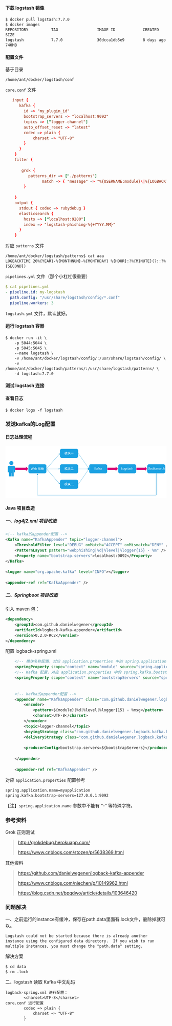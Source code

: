 #### 下载 logstash 镜像

```shell
$ docker pull logstash:7.7.0
$ docker images
REPOSITORY          TAG                 IMAGE ID            CREATED             SIZE
logstash            7.7.0               30dcca1db5e9        8 days ago          740MB
```

#### 配置文件

基于目录

```shell
/home/ant/docker/logstash/conf
```

`core.conf` 文件

```conf
   input {
      kafka {
        id => "my_plugin_id"
        bootstrap_servers => "localhost:9092"
        topics => ["logger-channel"]
        auto_offset_reset => "latest"
        codec => plain {
            charset => "UTF-8"
        }
      }
    }
    filter {

       grok {
          patterns_dir => ["./patterns"]
                match => { "message" => "%{USERNAME:module}\|%{LOGBACKTIME:timestamp}\|%{LOGLEVEL:level}\|%{JAVACLASS:class} - %{JAVALOGMESSAGE:logmessage}" }
        }

    }
    output {
      stdout { codec => rubydebug }
      elasticsearch {
        hosts => ["localhost:9200"]
        index => "logstash-phishing-%{+YYYY.MM}"
      }
    }
```

对应 `patterns` 文件

```
/home/ant/docker/logstash/patterns$ cat aaa
LOGBACKTIME 20%{YEAR}-%{MONTHNUM}-%{MONTHDAY} %{HOUR}:?%{MINUTE}(?::?%{SECOND})
```

`pipelines.yml` 文件（那个小杠杠很重要）

```yml
$ cat pipelines.yml
- pipeline.id: my-logstash
  path.config: "/usr/share/logstash/config/*.conf"
  pipeline.workers: 3
```

`logstash.yml` 文件，默认就好。

#### 运行 logstash 容器

```shell
$ docker run -it \
	-p 5044:5044 \
	-p 5045:5045 \
	--name logstash \
	-v /home/ant/docker/logstash/config/:/usr/share/logstash/config/ \
	-v /home/ant/docker/logstash/patterns/:/usr/share/logstash/patterns/ \
	-d logstash:7.7.0
```

#### 测试 logstash 连接


#### 查看日志

```shell
$ docker logs -f logstash
```

### 发送kafka的Log配置

#### 日志处理流程

![1590027145001](assets/1590027145001.png)

####  Java 项目改造

##### 一、log4j2.xml 项目改造

```xml
<!-- kafka的appender配置 -->
<Kafka name="KafkaAppender" topic="logger-channel">
    <ThresholdFilter level="DEBUG" onMatch="ACCEPT" onMismatch="DENY" />
    <PatternLayout pattern="webphishing|%d|%level|%logger{15} - %m" />
    <Property name="bootstrap.servers">localhost:9092</Property>
</Kafka>

<logger name="org.apache.kafka" level="INFO"></logger>

<appender-ref ref="KafkaAppender" />
```

##### 二、Springboot 项目改造

引入 maven 包：

```xml
<dependency>
	<groupId>com.github.danielwegener</groupId>
	<artifactId>logback-kafka-appender</artifactId>
	<version>0.2.0-RC2</version>
</dependency>
```

配置 logback-spring.xml

```xml
	<!-- 模块名称配置，对应 application.properties 中的 spring.application.name -->
	<springProperty scope="context" name="module" source="spring.application.name"  defaultValue="undefinded"/>
	<!-- Kafka 配置，对应 application.properties 中的 spring.kafka.bootstrap-servers -->
	<springProperty scope="context" name="bootstrapServers" source="spring.kafka.bootstrap-servers" defaultValue="localhost:9092"/>
	
	
    <!-- kafka的appender配置 -->
    <appender name="KafkaAppender" class="com.github.danielwegener.logback.kafka.KafkaAppender">
        <encoder>
            <pattern>${module}|%d|%level|%logger{15} - %msg</pattern>
            <charset>UTF-8</charset>
        </encoder>
        <topic>logger-channel</topic>
        <keyingStrategy class="com.github.danielwegener.logback.kafka.keying.NoKeyKeyingStrategy"/>
        <deliveryStrategy class="com.github.danielwegener.logback.kafka.delivery.AsynchronousDeliveryStrategy"/>

        <producerConfig>bootstrap.servers=${bootstrapServers}</producerConfig>

    </appender>
    
    <appender-ref ref="KafkaAppender" />
```

对应 `application.properties` 配置参考

```properties
spring.application.name=myapplication
spring.kafka.bootstrap-servers=127.0.0.1:9092
```

【注】`spring.application.name` 参数中不能有 “-” 等特殊字符。

### 参考资料

Grok 正则测试

> http://grokdebug.herokuapp.com/
>
> https://www.cnblogs.com/stozen/p/5638369.html

其他资料

> https://github.com/danielwegener/logback-kafka-appender
>
> https://www.cnblogs.com/niechen/p/10149962.html
>
> https://blog.csdn.net/bpqdwo/article/details/103646420

### 问题解决

一、之前运行的instance有缓冲，保存在path.data里面有.lock文件，删除掉就可以。

```
Logstash could not be started because there is already another instance using the configured data directory.  If you wish to run multiple instances, you must change the "path.data" setting.
```

解决方案

```
$ cd data
$ rm .lock
```

二、logstash 读取 Kafka 中文乱码

```
logback-spring.xml 进行配置：
		<charset>UTF-8</charset>
core.conf 进行配置
		codec => plain {
            charset => "UTF-8"
        }
```

